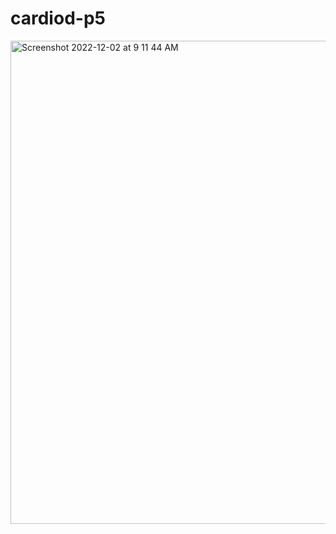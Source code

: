# cardiod-p5
<img width="773" alt="Screenshot 2022-12-02 at 9 11 44 AM" src="https://user-images.githubusercontent.com/25213838/205311810-fdee95d5-9391-48d4-9acd-35ac45cbd8cc.png">
